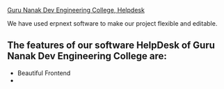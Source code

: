 
[Guru Nanak Dev Engineering College, Helpdesk](https://a8cc6b3e27bb.ngrok.io/)

We have used erpnext software to make our project flexible and editable.
## The features of our software HelpDesk of Guru Nanak Dev Engineering College are:
- Beautiful Frontend
-

